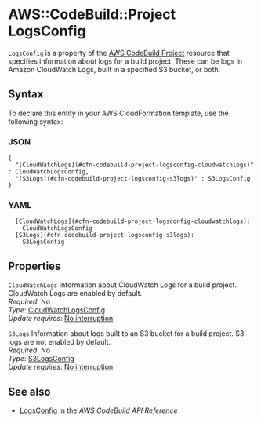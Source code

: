 # AWS::CodeBuild::Project LogsConfig<a name="aws-properties-codebuild-project-logsconfig"></a>

 `LogsConfig` is a property of the [AWS CodeBuild Project](https://docs.aws.amazon.com/AWSCloudFormation/latest/UserGuide/aws-resource-codebuild-project.html) resource that specifies information about logs for a build project\. These can be logs in Amazon CloudWatch Logs, built in a specified S3 bucket, or both\. 

## Syntax<a name="aws-properties-codebuild-project-logsconfig-syntax"></a>

To declare this entity in your AWS CloudFormation template, use the following syntax:

### JSON<a name="aws-properties-codebuild-project-logsconfig-syntax.json"></a>

```
{
  "[CloudWatchLogs](#cfn-codebuild-project-logsconfig-cloudwatchlogs)" : CloudWatchLogsConfig,
  "[S3Logs](#cfn-codebuild-project-logsconfig-s3logs)" : S3LogsConfig
}
```

### YAML<a name="aws-properties-codebuild-project-logsconfig-syntax.yaml"></a>

```
  [CloudWatchLogs](#cfn-codebuild-project-logsconfig-cloudwatchlogs): 
    CloudWatchLogsConfig
  [S3Logs](#cfn-codebuild-project-logsconfig-s3logs): 
    S3LogsConfig
```

## Properties<a name="aws-properties-codebuild-project-logsconfig-properties"></a>

`CloudWatchLogs`  <a name="cfn-codebuild-project-logsconfig-cloudwatchlogs"></a>
 Information about CloudWatch Logs for a build project\. CloudWatch Logs are enabled by default\.   
*Required*: No  
*Type*: [CloudWatchLogsConfig](aws-properties-codebuild-project-cloudwatchlogsconfig.md)  
*Update requires*: [No interruption](https://docs.aws.amazon.com/AWSCloudFormation/latest/UserGuide/using-cfn-updating-stacks-update-behaviors.html#update-no-interrupt)

`S3Logs`  <a name="cfn-codebuild-project-logsconfig-s3logs"></a>
 Information about logs built to an S3 bucket for a build project\. S3 logs are not enabled by default\.   
*Required*: No  
*Type*: [S3LogsConfig](aws-properties-codebuild-project-s3logsconfig.md)  
*Update requires*: [No interruption](https://docs.aws.amazon.com/AWSCloudFormation/latest/UserGuide/using-cfn-updating-stacks-update-behaviors.html#update-no-interrupt)

## See also<a name="aws-properties-codebuild-project-logsconfig--seealso"></a>
+  [ LogsConfig](https://docs.aws.amazon.com/codebuild/latest/APIReference/API_LogsConfig.html) in the *AWS CodeBuild API Reference* 